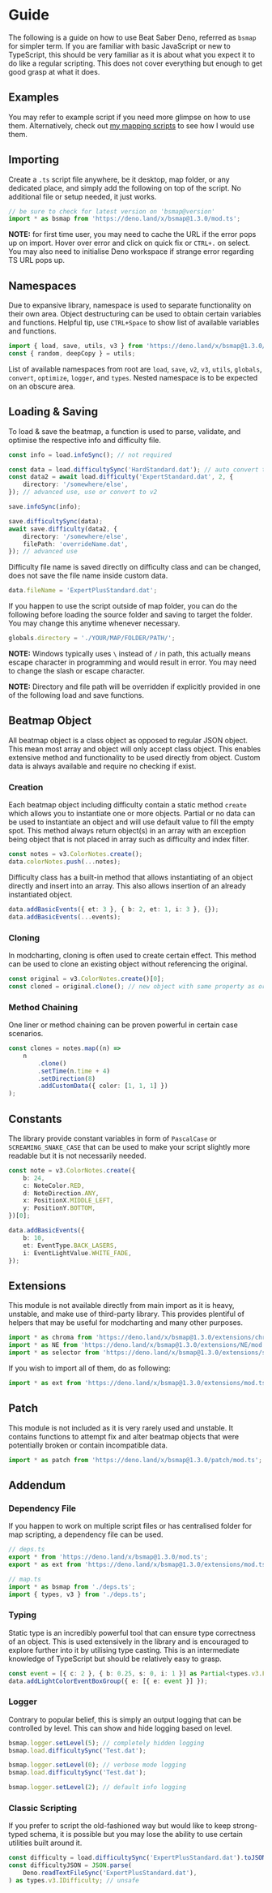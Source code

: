 # Guide

The following is a guide on how to use Beat Saber Deno, referred as `bsmap` for simpler term. If you are familiar with
basic JavaScript or new to TypeScript, this should be very familiar as it is about what you expect it to do like a
regular scripting. This does not cover everything but enough to get good grasp at what it does.

## Examples

You may refer to example script if you need more glimpse on how to use them. Alternatively, check out
[my mapping scripts](https://github.com/KivalEvan/BeatSaber-MappingScript) to see how I would use them.

## Importing

Create a `.ts` script file anywhere, be it desktop, map folder, or any dedicated place, and simply add the following on
top of the script. No additional file or setup needed, it just works.

```ts
// be sure to check for latest version on 'bsmap@version'
import * as bsmap from 'https://deno.land/x/bsmap@1.3.0/mod.ts';
```

**NOTE:** for first time user, you may need to cache the URL if the error pops up on import. Hover over error and click
on quick fix or `CTRL+.` on select. You may also need to initialise Deno workspace if strange error regarding TS URL
pops up.

## Namespaces

Due to expansive library, namespace is used to separate functionality on their own area. Object destructuring can be
used to obtain certain variables and functions. Helpful tip, use `CTRL+Space` to show list of available variables and
functions.

```ts
import { load, save, utils, v3 } from 'https://deno.land/x/bsmap@1.3.0/mod.ts';
const { random, deepCopy } = utils;
```

List of available namespaces from root are `load`, `save`, `v2`, `v3`, `utils`, `globals`, `convert`, `optimize`,
`logger`, and `types`. Nested namespace is to be expected on an obscure area.

## Loading & Saving

To load & save the beatmap, a function is used to parse, validate, and optimise the respective info and difficulty file.

```ts
const info = load.infoSync(); // not required

const data = load.difficultySync('HardStandard.dat'); // auto convert to v3
const data2 = await load.difficulty('ExpertStandard.dat', 2, {
    directory: '/somewhere/else',
}); // advanced use, use or convert to v2
```

```ts
save.infoSync(info);

save.difficultySync(data);
await save.difficulty(data2, {
    directory: '/somewhere/else',
    filePath: 'overrideName.dat',
}); // advanced use
```

Difficulty file name is saved directly on difficulty class and can be changed, does not save the file name inside custom
data.

```ts
data.fileName = 'ExpertPlusStandard.dat';
```

If you happen to use the script outside of map folder, you can do the following before loading the source folder and
saving to target the folder. You may change this anytime whenever necessary.

```ts
globals.directory = './YOUR/MAP/FOLDER/PATH/';
```

**NOTE:** Windows typically uses `\` instead of `/` in path, this actually means escape character in programming and
would result in error. You may need to change the slash or escape character.

**NOTE:** Directory and file path will be overridden if explicitly provided in one of the following load and save
functions.

## Beatmap Object

All beatmap object is a class object as opposed to regular JSON object. This mean most array and object will only accept
class object. This enables extensive method and functionality to be used directly from object. Custom data is always
available and require no checking if exist.

### Creation

Each beatmap object including difficulty contain a static method `create` which allows you to instantiate one or more
objects. Partial or no data can be used to instantiate an object and will use default value to fill the empty spot. This
method always return object(s) in an array with an exception being object that is not placed in array such as difficulty
and index filter.

```ts
const notes = v3.ColorNotes.create();
data.colorNotes.push(...notes);
```

Difficulty class has a built-in method that allows instantiating of an object directly and insert into an array. This
also allows insertion of an already instantiated object.

```ts
data.addBasicEvents({ et: 3 }, { b: 2, et: 1, i: 3 }, {});
data.addBasicEvents(...events);
```

### Cloning

In modcharting, cloning is often used to create certain effect. This method can be used to clone an existing object
without referencing the original.

```ts
const original = v3.ColorNotes.create()[0];
const cloned = original.clone(); // new object with same property as original
```

### Method Chaining

One liner or method chaining can be proven powerful in certain case scenarios.

```ts
const clones = notes.map((n) =>
    n
        .clone()
        .setTime(n.time + 4)
        .setDirection(8)
        .addCustomData({ color: [1, 1, 1] })
);
```

## Constants

The library provide constant variables in form of `PascalCase` or `SCREAMING_SNAKE_CASE` that can be used to make your
script slightly more readable but it is not necessarily needed.

```ts
const note = v3.ColorNotes.create({
    b: 24,
    c: NoteColor.RED,
    d: NoteDirection.ANY,
    x: PositionX.MIDDLE_LEFT,
    y: PositionY.BOTTOM,
})[0];

data.addBasicEvents({
    b: 10,
    et: EventType.BACK_LASERS,
    i: EventLightValue.WHITE_FADE,
});
```

## Extensions

This module is not available directly from main import as it is heavy, unstable, and make use of third-party library.
This provides plentiful of helpers that may be useful for modcharting and many other purposes.

```ts
import * as chroma from 'https://deno.land/x/bsmap@1.3.0/extensions/chroma/mod.ts';
import * as NE from 'https://deno.land/x/bsmap@1.3.0/extensions/NE/mod.ts';
import * as selector from 'https://deno.land/x/bsmap@1.3.0/extensions/selector/mod.ts';
```

If you wish to import all of them, do as following:

```ts
import * as ext from 'https://deno.land/x/bsmap@1.3.0/extensions/mod.ts';
```

## Patch

This module is not included as it is very rarely used and unstable. It contains functions to attempt fix and alter
beatmap objects that were potentially broken or contain incompatible data.

```ts
import * as patch from 'https://deno.land/x/bsmap@1.3.0/patch/mod.ts';
```

## Addendum

### Dependency File

If you happen to work on multiple script files or has centralised folder for map scripting, a dependency file can be
used.

```ts
// deps.ts
export * from 'https://deno.land/x/bsmap@1.3.0/mod.ts';
export * as ext from 'https://deno.land/x/bsmap@1.3.0/extensions/mod.ts';
```

```ts
// map.ts
import * as bsmap from './deps.ts';
import { types, v3 } from './deps.ts';
```

### Typing

Static type is an incredibly powerful tool that can ensure type correctness of an object. This is used extensively in
the library and is encouraged to explore further into it by utilising type casting. This is an intermediate knowledge of
TypeScript but should be relatively easy to grasp.

```ts
const event = [{ c: 2 }, { b: 0.25, s: 0, i: 1 }] as Partial<types.v3.LightColorBase>[];
data.addLightColorEventBoxGroup({ e: [{ e: event }] });
```

### Logger

Contrary to popular belief, this is simply an output logging that can be controlled by level. This can show and hide
logging based on level.

```ts
bsmap.logger.setLevel(5); // completely hidden logging
bsmap.load.difficultySync('Test.dat');

bsmap.logger.setLevel(0); // verbose mode logging
bsmap.load.difficultySync('Test.dat');

bsmap.logger.setLevel(2); // default info logging
```

### Classic Scripting

If you prefer to script the old-fashioned way but would like to keep strong-typed schema, it is possible but you may
lose the ability to use certain utilities built around it.

```ts
const difficulty = load.difficultySync('ExpertPlusStandard.dat').toJSON();
const difficultyJSON = JSON.parse(
    Deno.readTextFileSync('ExpertPlusStandard.dat'),
) as types.v3.IDifficulty; // unsafe
```
